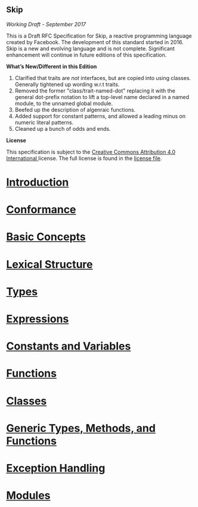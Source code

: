 Skip
-------

*Working Draft - September 2017*

This is a Draft RFC Specification for Skip, a reactive programming language created by Facebook. The development of this standard started in 2016. Skip is a new and evolving language and is not complete. Significant enhancement will continue in future editions of this specification.

**What’s New/Different in this Edition**

1. Clarified that traits are *not* interfaces, but are copied into using classes. Generally tightened up wording w.r.t traits.
1. Removed the former "class/trait-named-dot" replacing it with the general dot-prefix notation to lift a top-level name declared in a named module, to the unnamed global module.
1. Beefed up the description of algenraic functions.
1. Added support for constant patterns, and allowed a leading minus on numeric literal patterns.
1. Cleaned up a bunch of odds and ends.

**License**

This specification is subject to the [Creative Commons Attribution 4.0 International ](https://creativecommons.org/licenses/by/4.0/legalcode) license. The full license is found in the [license file](./LICENSE).

# [Introduction](Introduction.md)

# [Conformance](Conformance.md)

# [Basic Concepts](Basic-Concepts.md)

# [Lexical Structure](Lexical-Structure.md)

# [Types](Types.md)

# [Expressions](Expressions.md)

# [Constants and Variables](Constants-and-Variables.md)

# [Functions](Functions.md)

# [Classes](Classes.md)

# [Generic Types, Methods, and Functions](Generic-Types-Methods-and-Functions.md)

# [Exception Handling](Exception-Handling.md)

# [Modules](Modules.md)
